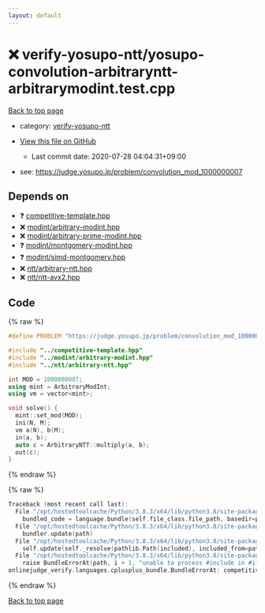 ```yaml
---
layout: default
---
```


<!-- mathjax config similar to math.stackexchange -->
<script type="text/javascript" async
  src="https://cdnjs.cloudflare.com/ajax/libs/mathjax/2.7.5/MathJax.js?config=TeX-MML-AM_CHTML">
</script>
<script type="text/x-mathjax-config">
  MathJax.Hub.Config({
    TeX: { equationNumbers: { autoNumber: "AMS" }},
    tex2jax: {
      inlineMath: [ ['$','$'] ],
      processEscapes: true
    },
    "HTML-CSS": { matchFontHeight: false },
    displayAlign: "left",
    displayIndent: "2em"
  });
</script>

<script type="text/javascript" src="https://cdnjs.cloudflare.com/ajax/libs/jquery/3.4.1/jquery.min.js"></script>
<script src="https://cdn.jsdelivr.net/npm/jquery-balloon-js@1.1.2/jquery.balloon.min.js" integrity="sha256-ZEYs9VrgAeNuPvs15E39OsyOJaIkXEEt10fzxJ20+2I=" crossorigin="anonymous"></script>
<script type="text/javascript" src="../../assets/js/copy-button.js"></script>
<link rel="stylesheet" href="../../assets/css/copy-button.css" />


# :x: verify-yosupo-ntt/yosupo-convolution-arbitraryntt-arbitrarymodint.test.cpp

<a href="../../index.html">Back to top page</a>

* category: <a href="../../index.html#c2de173895230134e20c27dd4ec4cad4">verify-yosupo-ntt</a>
* <a href="{{ site.github.repository_url }}/blob/master/verify-yosupo-ntt/yosupo-convolution-arbitraryntt-arbitrarymodint.test.cpp">View this file on GitHub</a>
    - Last commit date: 2020-07-28 04:04:31+09:00


* see: <a href="https://judge.yosupo.jp/problem/convolution_mod_1000000007">https://judge.yosupo.jp/problem/convolution_mod_1000000007</a>


## Depends on

* :question: <a href="../../library/competitive-template.hpp.html">competitive-template.hpp</a>
* :x: <a href="../../library/modint/arbitrary-modint.hpp.html">modint/arbitrary-modint.hpp</a>
* :x: <a href="../../library/modint/arbitrary-prime-modint.hpp.html">modint/arbitrary-prime-modint.hpp</a>
* :question: <a href="../../library/modint/montgomery-modint.hpp.html">modint/montgomery-modint.hpp</a>
* :question: <a href="../../library/modint/simd-montgomery.hpp.html">modint/simd-montgomery.hpp</a>
* :x: <a href="../../library/ntt/arbitrary-ntt.hpp.html">ntt/arbitrary-ntt.hpp</a>
* :x: <a href="../../library/ntt/ntt-avx2.hpp.html">ntt/ntt-avx2.hpp</a>


## Code

<a id="unbundled"></a>
{% raw %}
```cpp
#define PROBLEM "https://judge.yosupo.jp/problem/convolution_mod_1000000007"

#include "../competitive-template.hpp"
#include "../modint/arbitrary-modint.hpp"
#include "../ntt/arbitrary-ntt.hpp"

int MOD = 1000000007;
using mint = ArbitraryModInt;
using vm = vector<mint>;

void solve() {
  mint::set_mod(MOD);
  ini(N, M);
  vm a(N), b(M);
  in(a, b);
  auto c = ArbitraryNTT::multiply(a, b);
  out(c);
}
```
{% endraw %}

<a id="bundled"></a>
{% raw %}
```cpp
Traceback (most recent call last):
  File "/opt/hostedtoolcache/Python/3.8.3/x64/lib/python3.8/site-packages/onlinejudge_verify/docs.py", line 349, in write_contents
    bundled_code = language.bundle(self.file_class.file_path, basedir=pathlib.Path.cwd())
  File "/opt/hostedtoolcache/Python/3.8.3/x64/lib/python3.8/site-packages/onlinejudge_verify/languages/cplusplus.py", line 185, in bundle
    bundler.update(path)
  File "/opt/hostedtoolcache/Python/3.8.3/x64/lib/python3.8/site-packages/onlinejudge_verify/languages/cplusplus_bundle.py", line 307, in update
    self.update(self._resolve(pathlib.Path(included), included_from=path))
  File "/opt/hostedtoolcache/Python/3.8.3/x64/lib/python3.8/site-packages/onlinejudge_verify/languages/cplusplus_bundle.py", line 306, in update
    raise BundleErrorAt(path, i + 1, "unable to process #include in #if / #ifdef / #ifndef other than include guards")
onlinejudge_verify.languages.cplusplus_bundle.BundleErrorAt: competitive-template.hpp: line 108: unable to process #include in #if / #ifdef / #ifndef other than include guards

```
{% endraw %}

<a href="../../index.html">Back to top page</a>

